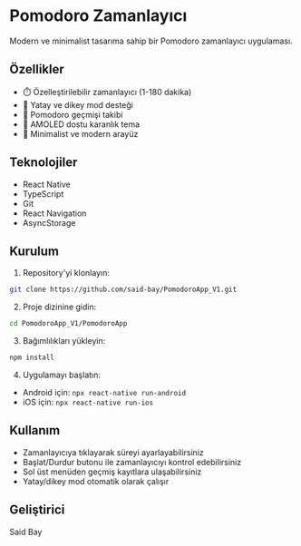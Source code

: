 # Pomodoro Zamanlayıcı

Modern ve minimalist tasarıma sahip bir Pomodoro zamanlayıcı uygulaması.

## Özellikler

- ⏱️ Özelleştirilebilir zamanlayıcı (1-180 dakika)
- 📱 Yatay ve dikey mod desteği
- 🎯 Pomodoro geçmişi takibi
- 🌙 AMOLED dostu karanlık tema
- 💫 Minimalist ve modern arayüz

## Teknolojiler

- React Native
- TypeScript
- Git
- React Navigation
- AsyncStorage

## Kurulum

1. Repository'yi klonlayın:
```bash
git clone https://github.com/said-bay/PomodoroApp_V1.git
```

2. Proje dizinine gidin:
```bash
cd PomodoroApp_V1/PomodoroApp
```

3. Bağımlılıkları yükleyin:
```bash
npm install
```

4. Uygulamayı başlatın:
- Android için: `npx react-native run-android`
- iOS için: `npx react-native run-ios`

## Kullanım

- Zamanlayıcıya tıklayarak süreyi ayarlayabilirsiniz
- Başlat/Durdur butonu ile zamanlayıcıyı kontrol edebilirsiniz
- Sol üst menüden geçmiş kayıtlara ulaşabilirsiniz
- Yatay/dikey mod otomatik olarak çalışır

## Geliştirici

Said Bay
